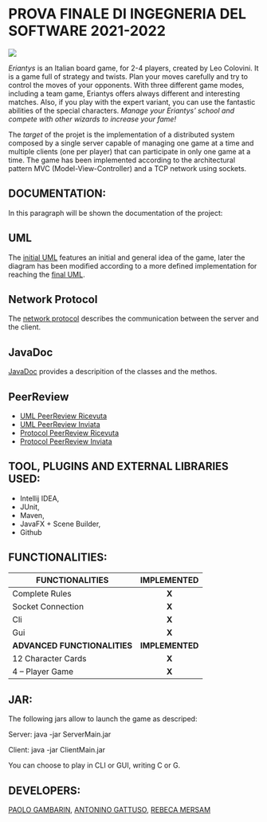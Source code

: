 # PROVA FINALE DI INGEGNERIA DEL SOFTWARE 2021-2022

![](src/main/resources/images/LogoEriantys.png)

*Eriantys* is an Italian board game, for 2-4 players, created by Leo Colovini.
It is a game full of strategy and twists. Plan your moves carefully and try to control the moves of your opponents. With three different game modes, including a team game, Eriantys offers always different and interesting matches. Also, if you play with the expert variant, you can use the fantastic abilities of the special characters. 
*Manage your Eriantys’ school and compete with other wizards to increase your fame!*

The *target* of the projet is the implementation of a distributed system composed by a single server capable of managing one game at a time and multiple clients (one per player) that can participate in only one game at a time. The game has been implemented according to the architectural pattern MVC (Model-View-Controller) and a TCP network using sockets.

## DOCUMENTATION:
In this paragraph will be shown the documentation of the project:
## UML
The [initial UML](deliveries/initial_uml.png) features an initial and  general idea of the game, later the diagram has been modified according to a more defined implementation for reaching the [final UML](deliveries/final_uml.png).

## Network Protocol
The [network protocol](deliveries/communicationProtocol.pdf) describes the communication between the server and the client.

## JavaDoc
[JavaDoc](docs) provides a descripition of the classes and the methos.

## PeerReview
- [UML PeerReview Ricevuta](deliveries/Peer_Review_Ricevuta.md)
- [UML PeerReview Inviata](deliveries/Peer_Review_55_UML.tex)
- [Protocol PeerReview Ricevuta](deliveries/Peer_Review_Ricevuta_Communication_Protocol.md)
- [Protocol PeerReview Inviata](deliveries/Peer_Review_55_Comunication_Protocol.tex)

## TOOL, PLUGINS AND EXTERNAL LIBRARIES USED:
- Intellij IDEA,
- JUnit, 
- Maven, 
- JavaFX + Scene Builder, 
- Github

## FUNCTIONALITIES:
|FUNCTIONALITIES|IMPLEMENTED|
|-----|:---:|
|Complete Rules| **X** |
|Socket Connection| **X** |
|Cli| **X** |
|Gui| **X** |
|**ADVANCED FUNCTIONALITIES**|**IMPLEMENTED**|
|12 Character Cards| **X**  |
|4 – Player Game| **X** |

## JAR:
The following jars allow to launch the game as descriped:  

Server: java -jar ServerMain.jar 

Client: java -jar ClientMain.jar

You can choose to play in CLI or GUI, writing C or G.

## DEVELOPERS:
[PAOLO GAMBARIN](https://github.com/paologambarin), [ANTONINO GATTUSO](https://github.com/AntoninoGattuso0), [REBECA MERSAM](https://github.com/RebecaMersamF)




